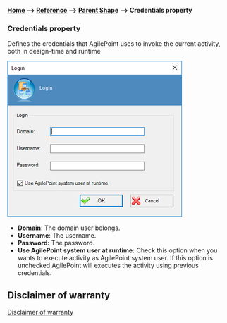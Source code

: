 __[Home](/) --> [Reference](/ref) -->  [Parent Shape](javascript:history.back()) --> Credentials property__

### Credentials property


Defines the credentials that AgilePoint uses to invoke the current activity, both in design-time and runtime

![](../media/CredentialsWindow.png)

- **Domain**: The domain user belongs.
- **Username**: The username.
- **Password:** The password.
- **Use AgilePoint system user at runtime:** Check this option when you wants to execute activity as AgilePoint system user. If this option is unchecked AgilePoint will executes the activity using previous credentials. 


## Disclaimer of warranty

[Disclaimer of warranty](../../guides/common/DisclaimerOfWarranty.md)